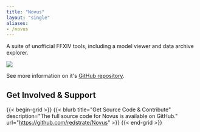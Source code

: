 ```yaml
---
title: "Novus"
layout: "single"
aliases:
- /novus
---
```


A suite of unofficial FFXIV tools, including a model viewer and data archive explorer.

![](/novus.png)

See more information on it's [GitHub repository](https://github.com/redstrate/Novus).

## Get Involved & Support

{{< begin-grid >}}
{{< blurb title="Get Source Code & Contribute" description="The full source code for Novus is available on GitHub." url="https://github.com/redstrate/Novus" >}}
{{< end-grid >}}
